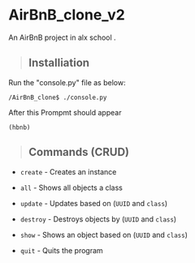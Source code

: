 # AirBnB_clone_v2
An AirBnB project in alx school .

> ## Installiation
 Run the "console.py" file as below:
```
/AirBnB_clone$ ./console.py
```
  After this Prompmt should appear
```
(hbnb)
```

> ## Commands (CRUD)
  - `create` - Creates an instance 
  
  - `all` - Shows all objects a class
  
  - `update` - Updates based on (`UUID` and `class`)
  
  - `destroy` - Destroys objects by (`UUID` and `class`)

  - `show` - Shows an object based on (`UUID` and `class`)

  - `quit` - Quits the program 
